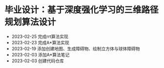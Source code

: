 # 毕业设计：基于深度强化学习的三维路径规划算法设计

- 2023-02-25 完成rrt算法实现
- 2023-02-23 完成A*算法实现
- 2023-02-19 添加创建地图、生成障碍物、绘制立方体与球体障碍物
- 2023-02-03 添加A*算法笔记
- 2023-02-03 创建代码仓库